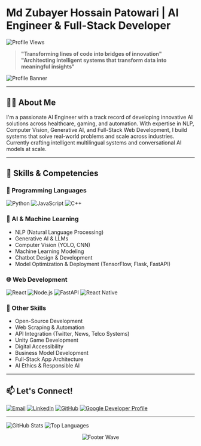 # Md Zubayer Hossain Patowari | AI Engineer & Full-Stack Developer

![Profile Views](https://komarev.com/ghpvc/?username=mdzubayerhossain&color=dc143c)

> **"Transforming lines of code into bridges of innovation"**  
> **"Architecting intelligent systems that transform data into meaningful insights"**

![Profile Banner](https://github.com/user-attachments/assets/3f35592c-2692-4582-b440-732b46be6fc2)

---

## 👨‍💻 About Me

I'm a passionate AI Engineer with a track record of developing innovative AI solutions across healthcare, gaming, and automation. With expertise in NLP, Computer Vision, Generative AI, and Full-Stack Web Development, I build systems that solve real-world problems and scale across industries. Currently crafting intelligent multilingual systems and conversational AI models at scale.

---

## 🧠 Skills & Competencies

### 🔢 Programming Languages
![Python](https://img.shields.io/badge/Python-Expert-3776AB?style=for-the-badge&logo=python&logoColor=white)
![JavaScript](https://img.shields.io/badge/JavaScript-Advanced-F7DF1E?style=for-the-badge&logo=javascript&logoColor=black)
![C++](https://img.shields.io/badge/C++-Proficient-00599C?style=for-the-badge&logo=c%2B%2B&logoColor=white)

### 🤖 AI & Machine Learning
- NLP (Natural Language Processing)
- Generative AI & LLMs
- Computer Vision (YOLO, CNN)
- Machine Learning Modeling
- Chatbot Design & Development
- Model Optimization & Deployment (TensorFlow, Flask, FastAPI)

### 🌐 Web Development
![React](https://img.shields.io/badge/React-Professional-61DAFB?style=for-the-badge&logo=react&logoColor=black)
![Node.js](https://img.shields.io/badge/Node.js-Expert-339933?style=for-the-badge&logo=node.js&logoColor=white)
![FastAPI](https://img.shields.io/badge/FastAPI-Advanced-009688?style=for-the-badge&logo=fastapi&logoColor=white)
![React Native](https://img.shields.io/badge/React%20Native-Mobile%20Dev-61DAFB?style=for-the-badge&logo=react&logoColor=white)

### 💼 Other Skills
- Open-Source Development
- Web Scraping & Automation
- API Integration (Twitter, News, Telco Systems)
- Unity Game Development
- Digital Accessibility
- Business Model Development
- Full-Stack App Architecture
- AI Ethics & Responsible AI


---

## 📫 Let's Connect!

[![Email](https://img.shields.io/badge/Email-Contact%20Me-D14836?style=for-the-badge&logo=gmail&logoColor=white)](mailto:mdzubayerpatowari@gmail.com)
[![LinkedIn](https://img.shields.io/badge/LinkedIn-Network-0077B5?style=for-the-badge&logo=linkedin&logoColor=white)](https://linkedin.com/in/mdzubayerhossainpatowari)
[![GitHub](https://img.shields.io/badge/GitHub-Portfolio-181717?style=for-the-badge&logo=github&logoColor=white)](https://github.com/mdzubayerhossain)
[![Google Developer Profile](https://img.shields.io/badge/Google%20Dev-G.dev%20Profile-4285F4?style=for-the-badge&logo=google&logoColor=white)](https://g.dev/mdzubayerhossainpatowari)

---

![GitHub Stats](https://github-readme-stats.vercel.app/api?username=patowari&theme=radical&show_icons=true&include_all_commits=true)
![Top Languages](https://github-readme-stats.vercel.app/api/top-langs/?username=patowari&theme=radical&layout=compact)

<div align="center">
  <img src="https://capsule-render.vercel.app/api?type=waving&color=gradient&height=80&section=footer" alt="Footer Wave" />
</div>
